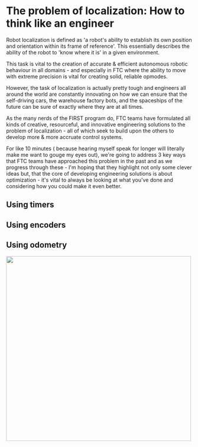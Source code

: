 # The problem of localization: How to think like an engineer

Robot localization is defined as 'a robot's ability to establish its own position and orientation within its frame of reference'. This essentially describes the ability of the robot to 'know where it is' in a given environment. 

This task is vital to the creation of accurate & efficient autonomous robotic behaviour in all domains - and especially in FTC where the ability to move with extreme precision is vital for creating solid, reliable opmodes. 

However, the task of localization is actually pretty tough and engineers all around the world are constantly innovating on how we can ensure that the self-driving cars, the warehouse factory bots, and the spaceships of the future can be sure of exactly where they are at all times.

As the many nerds of the FIRST program do, FTC teams have formulated all kinds of creative, resourceful, and innovative engineering solutions to the problem of localization - all of which seek to build upon the others to develop more & more accruate control systems. 

For like 10 minutes ( because hearing myself speak for longer will literally make me want to gouge my eyes out), we're going to address 3 key ways that FTC teams have approached this problem in the past and as we progress through these - I'm hoping that they highlight not only some clever ideas but, that the core of developing engineering solutions is about optimization - it's vital to always be looking at what you've done and considering how you could make it even better.

## Using timers

## Using encoders

## Using odometry

<img src="https://i.stack.imgur.com/B0PzT.jpg" width="500">

